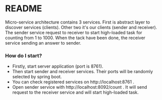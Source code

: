 # README #

Micro-service architecture contains 3 services. First is abstract layer to discover services (clients).
Other two it's our clients (sender and receiver). 
The sender service request to receiver to start high-loaded task for counting from 1 to 1000. 
When the tack have been done, the receiver service sending an answer to sender. 

### How do I start? ###

* Firstly, start server application (port is 8761). 
* Then start sender and receiver services. Their ports will be randomly selected by spring boot. 
* You can check registered services on http://localhost:8761 .
* Open sender service with http://localhost:8092/count . It will send request to the receiver service
  and will start high-loaded task.  
